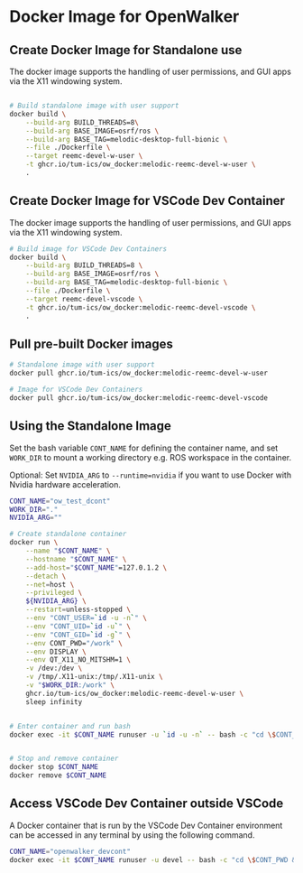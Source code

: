 # Docker Image for OpenWalker


## Create Docker Image for Standalone use

The docker image supports the handling of user permissions, and GUI apps via
the X11 windowing system.

```bash

# Build standalone image with user support
docker build \
    --build-arg BUILD_THREADS=8\
    --build-arg BASE_IMAGE=osrf/ros \
    --build-arg BASE_TAG=melodic-desktop-full-bionic \
    --file ./Dockerfile \
    --target reemc-devel-w-user \
    -t ghcr.io/tum-ics/ow_docker:melodic-reemc-devel-w-user \
    .
```

## Create Docker Image for VSCode Dev Container

The docker image supports the handling of user permissions, and GUI apps via
the X11 windowing system.

```bash
# Build image for VSCode Dev Containers
docker build \
    --build-arg BUILD_THREADS=8 \
    --build-arg BASE_IMAGE=osrf/ros \
    --build-arg BASE_TAG=melodic-desktop-full-bionic \
    --file ./Dockerfile \
    --target reemc-devel-vscode \
    -t ghcr.io/tum-ics/ow_docker:melodic-reemc-devel-vscode \
    .
```


## Pull pre-built Docker images

```bash
# Standalone image with user support
docker pull ghcr.io/tum-ics/ow_docker:melodic-reemc-devel-w-user

# Image for VSCode Dev Containers
docker pull ghcr.io/tum-ics/ow_docker:melodic-reemc-devel-vscode
```


## Using the Standalone Image


Set the bash variable `CONT_NAME` for defining the container name, and set `WORK_DIR` to mount a working directory
e.g. ROS workspace in the container.

Optional: Set `NVIDIA_ARG` to `--runtime=nvidia` if you want to use Docker with Nvidia hardware
acceleration.


```bash
CONT_NAME="ow_test_dcont"
WORK_DIR="."
NVIDIA_ARG=""

# Create standalone container
docker run \
    --name "$CONT_NAME" \
    --hostname "$CONT_NAME" \
    --add-host="$CONT_NAME"=127.0.1.2 \
    --detach \
    --net=host \
    --privileged \
    ${NVIDIA_ARG} \
    --restart=unless-stopped \
    --env "CONT_USER=`id -u -n`" \
    --env "CONT_UID=`id -u`" \
    --env "CONT_GID=`id -g`" \
    --env CONT_PWD="/work" \
    --env DISPLAY \
    --env QT_X11_NO_MITSHM=1 \
    -v /dev:/dev \
    -v /tmp/.X11-unix:/tmp/.X11-unix \
    -v "$WORK_DIR:/work" \
    ghcr.io/tum-ics/ow_docker:melodic-reemc-devel-w-user \
    sleep infinity


# Enter container and run bash
docker exec -it $CONT_NAME runuser -u `id -u -n` -- bash -c "cd \$CONT_PWD && export CONT_PWD_AUTO_SOURCE_SETUP=true && bash"


# Stop and remove container
docker stop $CONT_NAME
docker remove $CONT_NAME
```

## Access VSCode Dev Container outside VSCode

A Docker container that is run by the VSCode Dev Container environment can be 
accessed in any terminal by using the following command.

```bash
CONT_NAME="openwalker_devcont"
docker exec -it $CONT_NAME runuser -u devel -- bash -c "cd \$CONT_PWD && export CONT_PWD_AUTO_SOURCE_SETUP=true && bash"
```